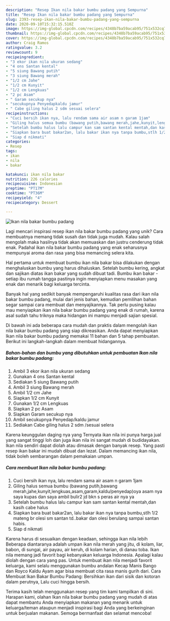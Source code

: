 ```yaml
---
description: "Resep Ikan nila bakar bumbu padang yang Sempurna"
title: "Resep Ikan nila bakar bumbu padang yang Sempurna"
slug: 2393-resep-ikan-nila-bakar-bumbu-padang-yang-sempurna
date: 2020-09-10T15:32:15.510Z
image: https://img-global.cpcdn.com/recipes/4348b7ba59acab95/751x532cq70/ikan-nila-bakar-bumbu-padang-foto-resep-utama.jpg
thumbnail: https://img-global.cpcdn.com/recipes/4348b7ba59acab95/751x532cq70/ikan-nila-bakar-bumbu-padang-foto-resep-utama.jpg
cover: https://img-global.cpcdn.com/recipes/4348b7ba59acab95/751x532cq70/ikan-nila-bakar-bumbu-padang-foto-resep-utama.jpg
author: Craig Ramos
ratingvalue: 3.2
reviewcount: 9
recipeingredient:
- "3 ekor ikan nila ukuran sedang"
- "4 ons Santan kental"
- "5 siung Bawang putih"
- "3 siung Bawang merah"
- "1/2 cm Jahe"
- "1/2 cm Kunyit"
- "1/2 cm Lengkuas"
- "2 pc Asam"
- " Garam secukup nya"
- "secukupnya Penyedapkaldu jamur"
- " Cabe giling halus 2 sdm sesuai selera"
recipeinstructions:
- "Cuci bersih ikan nya, lalu rendam sama air asam n garam 1jam"
- "Giling halus semua bumbu (bawang putih,bawang merah,jahe,kunyit,lengkuas,asam,garam,kaldu/penyedap)oya asam nya saya kupas dan saya ambil bulir2 jd bkn s peras air nya ya"
- "Setelah bumbu halus lalu campur kan sam santan kental mentah,dan kasih cabe halus"
- "Siapkan bara buat bakar2an, lalu bakar ikan nya tanpa bumbu,stlh 1/2 mateng br olesi sm santan td..bakar dan olesi berulang sampai santan habis."
- "Siap d nikmati"
categories:
- Resep
tags:
- ikan
- nila
- bakar

katakunci: ikan nila bakar 
nutrition: 226 calories
recipecuisine: Indonesian
preptime: "PT17M"
cooktime: "PT36M"
recipeyield: "4"
recipecategory: Dessert

---
```



![Ikan nila bakar bumbu padang](https://img-global.cpcdn.com/recipes/4348b7ba59acab95/751x532cq70/ikan-nila-bakar-bumbu-padang-foto-resep-utama.jpg)

Lagi mencari inspirasi resep ikan nila bakar bumbu padang yang unik? Cara membuatnya memang tidak susah dan tidak juga mudah. Kalau salah mengolah maka hasilnya tidak akan memuaskan dan justru cenderung tidak enak. Padahal ikan nila bakar bumbu padang yang enak seharusnya mempunyai aroma dan rasa yang bisa memancing selera kita.

Hal pertama untuk membuat bumbu ikan nila bakar bisa dilakukan dengan menghaluskan bumbu yang harus dihaluskan. Setelah bumbu kering, angkat dan sajikan diatas ikan bakar yang sudah dibuat tadi. Bumbu ikan bakar - setiap ibu rumah tangga pastinya ingin menyiapkan menu masakan yang enak dan menarik bagi keluarga tercinta.

Banyak hal yang sedikit banyak mempengaruhi kualitas rasa dari ikan nila bakar bumbu padang, mulai dari jenis bahan, kemudian pemilihan bahan segar sampai cara membuat dan menyajikannya. Tak perlu pusing kalau mau menyiapkan ikan nila bakar bumbu padang yang enak di rumah, karena asal sudah tahu triknya maka hidangan ini mampu menjadi sajian spesial.


Di bawah ini ada beberapa cara mudah dan praktis dalam mengolah ikan nila bakar bumbu padang yang siap dikreasikan. Anda dapat menyiapkan Ikan nila bakar bumbu padang memakai 11 bahan dan 5 tahap pembuatan. Berikut ini langkah-langkah dalam membuat hidangannya.

<!--inarticleads1-->

##### Bahan-bahan dan bumbu yang dibutuhkan untuk pembuatan Ikan nila bakar bumbu padang:

1. Ambil 3 ekor ikan nila ukuran sedang
1. Gunakan 4 ons Santan kental
1. Sediakan 5 siung Bawang putih
1. Ambil 3 siung Bawang merah
1. Ambil 1/2 cm Jahe
1. Siapkan 1/2 cm Kunyit
1. Gunakan 1/2 cm Lengkuas
1. Siapkan 2 pc Asam
1. Siapkan  Garam secukup nya
1. Ambil secukupnya Penyedap/kaldu jamur
1. Sediakan  Cabe giling halus 2 sdm /sesuai selera


Karena keunggulan daging nya yang Ternyata ikan nila ini punya harga jual yang sangat tinggi loh dan juga ikan nila ini sangat mudah di budidayakan. Ikan nila sendiri dapat diolah atau dimasak dengan banyak resep. Yang pasti resep ikan bakar ini mudah dibuat dan lezat. Dalam memancing ikan nila, tidak boleh sembarangan dalam pemakaian umpan. 

<!--inarticleads2-->

##### Cara membuat Ikan nila bakar bumbu padang:

1. Cuci bersih ikan nya, lalu rendam sama air asam n garam 1jam
1. Giling halus semua bumbu (bawang putih,bawang merah,jahe,kunyit,lengkuas,asam,garam,kaldu/penyedap)oya asam nya saya kupas dan saya ambil bulir2 jd bkn s peras air nya ya
1. Setelah bumbu halus lalu campur kan sam santan kental mentah,dan kasih cabe halus
1. Siapkan bara buat bakar2an, lalu bakar ikan nya tanpa bumbu,stlh 1/2 mateng br olesi sm santan td..bakar dan olesi berulang sampai santan habis.
1. Siap d nikmati


Karena harus di sesuaikan dengan keadaan, sehingga ikan nila lebih Beberapa diantaranya adalah umpan ikan nila merah yang jitu, di kolam, liar, babon, di sungai, air payau, air keruh, di kolam harian, di danau toba. Ikan nila memang jadi favorit bagi kebanyakan keluarga Indonesia. Apalagi kalau diolah dengan cara yang pas. Untuk membuat ikan nila menjadi favorit keluarga, kami selalu menggunakan bumbu andalan Kecap Manis Bango dan Royco Kaldu Ayam agar bisa membuat cita rasa manis gurih dari. Cara Membuat Ikan Bakar Bumbu Padang: Bersihkan ikan dari sisik dan kotoran dalam perutnya, Lalu cuci hingga bersih. 

Terima kasih telah menggunakan resep yang tim kami tampilkan di sini. Harapan kami, olahan Ikan nila bakar bumbu padang yang mudah di atas dapat membantu Anda menyiapkan makanan yang menarik untuk keluarga/teman ataupun menjadi inspirasi bagi Anda yang berkeinginan untuk berjualan makanan. Semoga bermanfaat dan selamat mencoba!
